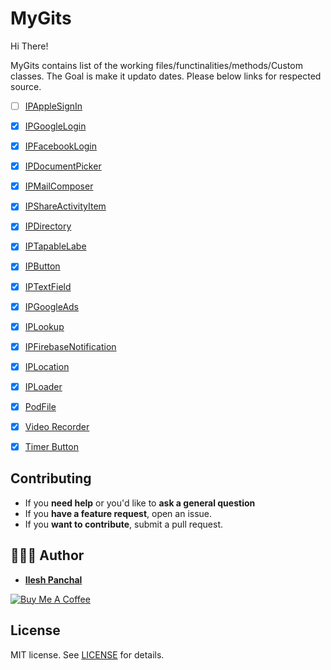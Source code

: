 # MyGits

Hi There!

MyGits contains list of the working files/functinalities/methods/Custom classes. The Goal is make it updato dates. Please below links for respected source.

- [ ] [IPAppleSignIn]()
- [x] [IPGoogleLogin](https://gist.github.com/Ilesh/7bddca40a4493e69689d436990e0d173)
- [x] [IPFacebookLogin](https://gist.github.com/Ilesh/53e78ba7c5d2aa61ca960bffea5a359f)



- [x] [IPDocumentPicker](https://gist.github.com/Ilesh/d292ae0ae71b624eacbda5e937b1f11e)
- [x] [IPMailComposer](https://gist.github.com/Ilesh/c78a0167d5de9b2bc665124429db3d97)
- [x] [IPShareActivityItem](https://gist.github.com/Ilesh/9395f06c2adcb424e9ffe0a80d3bf24a)
- [x] [IPDirectory](https://gist.github.com/Ilesh/1d6167f6d61ab035f4e39ff02dbf2a2a)


- [x] [IPTapableLabe](https://gist.github.com/Ilesh/4dc8e49b58ec5e52f3d266d5f8764dba)
- [x] [IPButton](https://gist.github.com/Ilesh/4771c149a7005a6872abaf088881d3fe)
- [x] [IPTextField](https://gist.github.com/Ilesh/d6f3569cfa87c63d47384a1a846fb0a7)


- [x] [IPGoogleAds](https://gist.github.com/Ilesh/44d4ed9fa3b01c8b2ff29670cc36bc9a)

- [x] [IPLookup](https://gist.github.com/Ilesh/19662fe6465b7b4f1d439167a77f3049)
- [x] [IPFirebaseNotification](https://gist.github.com/Ilesh/dd0f96d9dc6ed9eb2711f839f3604a2c)
- [x] [IPLocation](https://gist.github.com/Ilesh/696ad251dbe96e73823a476cd8d322ee)
- [x] [IPLoader](https://gist.github.com/Ilesh/b2c91f881341a7c22bd355b932cedca3)

- [x] [PodFile](https://gist.github.com/Ilesh/712f719c3b4632e8e0aad0810d3cf5d0)
- [x] [Video Recorder](https://gist.github.com/Ilesh/952e7f1e28566358b58d05281a758d68)
- [x] [Timer Button](https://gist.github.com/Ilesh/a7ba1c283e5d89a31ea4318e4f03b2ee)


## Contributing

- If you **need help** or you'd like to **ask a general question**
- If you **have a feature request**, open an issue.
- If you **want to contribute**, submit a pull request.

## 👨🏻‍💻 Author

* **[Ilesh Panchal](https://twitter.com/ilesh_panchal)**

<a href="https://www.buymeacoffee.com/dD9nr61qx" target="_blank"><img src="https://www.buymeacoffee.com/assets/img/custom_images/black_img.png" alt="Buy Me A Coffee" style="height: auto !important;width: auto !important;" ></a>

## License

 MIT license.
See [LICENSE](./LICENSE) for details.

